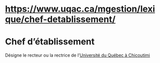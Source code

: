 # https://www.uqac.ca/mgestion/lexique/chef-detablissement/

# Chef d’établissement
Désigne le recteur ou la rectrice de l’[Université du Québec à Chicoutimi](https://www.uqac.ca/mgestion/lexique/chef-detablissement/<https:/www.uqac.ca/mgestion/lexique/universite-du-quebec-a-chicoutimi/>)
